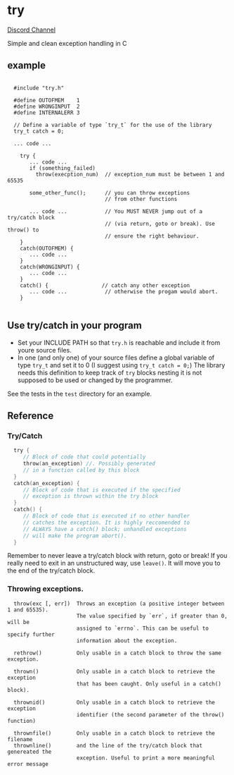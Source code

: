 # try 

[Discord Channel](https://discord.gg/QFzP9vaR8j)

Simple and clean exception handling in C

## example

```

  #include "try.h"

  #define OUTOFMEM    1
  #define WRONGINPUT  2
  #define INTERNALERR 3

  // Define a variable of type `try_t` for the use of the library
  try_t catch = 0;

  ... code ...

    try {
       ... code ...
       if (something_failed) 
         throw(execption_num)  // exception_num must be between 1 and 65535 
   
       some_other_func();      // you can throw exceptions
                               // from other functions 
   
       ... code ...            // You MUST NEVER jump out of a try/catch block
                               // (via return, goto or break). Use throw() to
                               // ensure the right behaviour.
    }  
    catch(OUTOFMEM) {
       ... code ...
    }
    catch(WRONGINPUT) {
       ... code ...
    }
    catch() {                 // catch any other exception
       ... code ...            // otherwise the progam would abort.
    }


```

## Use try/catch in your program

 - Set your INCLUDE PATH so that `try.h` is reachable and include it
   from youre source files. 
 - In one (and only one) of your source files define a global variable
   of type `try_t` and set it to 0 (I suggest using `try_t catch = 0;`)
   The library needs this definition to keep track of `try` blocks nesting
   it is not supposed to be used or changed by the programmer.

See the tests in the `test` directory for an example.

## Reference

### Try/Catch

``` C
  try {
     // Block of code that could potentially
     throw(an_exception) //. Possibly generated
     // in a function called by this block
  }
  catch(an_exception) { 
     // Block of code that is executed if the specified
     // exception is thrown within the try block
  }
  catch() {
     // Block of code that is executed if no other handler
     // catches the exception. It is highly reccomended to 
     // ALWAYS have a catch() block; unhandled exceptions
     // will make the program abort().
  }
```
Remember to never leave a try/catch block with return, goto or break!
If you really need to exit in an unstructured way, use `leave()`.
It will move you to the end of the try/catch block.

### Throwing exceptions.

```
  throw(exc [, err])  Throws an exception (a positive integer between 1 and 65535).
                      The value specified by `err`, if greater than 0, will be
                      assigned to `errno`. This can be useful to specify further
                      information about the exception.

  rethrow()           Only usable in a catch block to throw the same exception.

  thrown()            Only usable in a catch block to retrieve the exception
                      that has been caught. Only useful in a catch() block).

  thrownid()          Only usable in a catch block to retrieve the exception
                      identifier (the second parameter of the throw() function)

  thrownfile()        Only usable in a catch block to retrieve the filename
  thrownline()        and the line of the try/catch block that genereated the
                      exception. Useful to print a more meaningful error message
```


